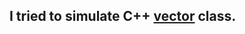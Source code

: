 ## I tried to simulate C++ [vector](http://www.cplusplus.com/reference/vector/vector/?kw=vector) class.
